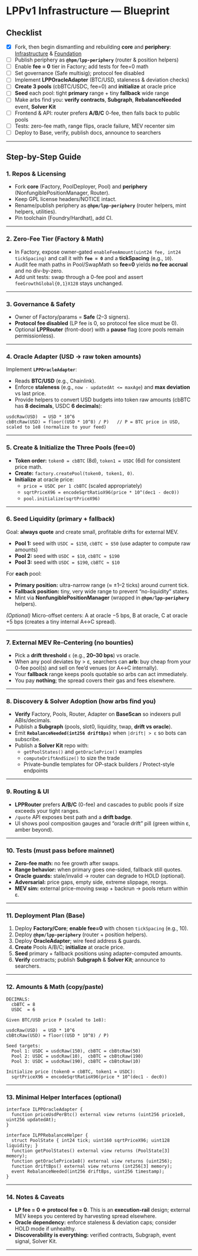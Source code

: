 # LPPv1 Infrastructure — Blueprint

## Checklist

- [X] Fork, then begin dismantling and rebuilding **core** and **periphery**: [Infrastructure](https://github.com/Art-Sells/LPPInfrastructureFoundation/tree/main) & [Foundation](https://github.com/Art-Sells/LPPInfrastructureFoundation)
- [ ] Publish periphery as **`@hpm/lpp-periphery`** (router & position helpers)  
- [ ] Enable **fee = 0** tier in Factory; add tests for fee=0 math  
- [ ] Set governance (Safe multisig); protocol fee disabled  
- [ ] Implement **LPPOracleAdapter** (BTC/USD, staleness & deviation checks)  
- [ ] **Create 3 pools** (cbBTC/USDC, fee=0) and **initialize** at oracle price  
- [ ] **Seed** each pool: tight **primary** range + tiny **fallback** wide range  
- [ ] Make arbs find you: **verify contracts**, **Subgraph**, **RebalanceNeeded** event, **Solver Kit**  
- [ ] Frontend & API: router prefers **A/B/C** 0-fee, then falls back to public pools  
- [ ] Tests: zero-fee math, range flips, oracle failure, MEV recenter sim  
- [ ] Deploy to Base, verify, publish docs, announce to searchers

---

## Step-by-Step Guide

### 1. Repos & Licensing
- Fork **core** (Factory, PoolDeployer, Pool) and **periphery** (NonfungiblePositionManager, Router).  
- Keep GPL license headers/NOTICE intact.  
- Rename/publish periphery as **`@hpm/lpp-periphery`** (router helpers, mint helpers, utilities).  
- Pin toolchain (Foundry/Hardhat), add CI.

---

### 2. Zero-Fee Tier (Factory & Math)
- In Factory, expose owner-gated `enableFeeAmount(uint24 fee, int24 tickSpacing)` and call it with **`fee = 0`** and a **tickSpacing** (e.g., `10`).  
- Audit fee math paths in Pool/SwapMath so **fee=0** yields **no fee accrual** and no div-by-zero.  
- Add unit tests: swap through a 0-fee pool and assert `feeGrowthGlobal{0,1}X128` stays unchanged.

---

### 3. Governance & Safety
- Owner of Factory/params = **Safe** (2–3 signers).  
- **Protocol fee disabled** (LP fee is 0, so protocol fee slice must be 0).  
- Optional **LPPRouter** (front-door) with a **pause** flag (core pools remain permissionless).

---

### 4. Oracle Adapter (USD → raw token amounts)
Implement **`LPPOracleAdapter`**:
- Reads **BTC/USD** (e.g., Chainlink).  
- Enforce **staleness** (e.g., `now - updatedAt <= maxAge`) and **max deviation** vs last price.  
- Provide helpers to convert USD budgets into token raw amounts (cbBTC has **8 decimals**, USDC **6 decimals**):

```
usdcRaw(USD)  = USD * 10^6
cbBtcRaw(USD) = floor((USD * 10^8) / P)   // P = BTC price in USD, scaled to 1e8 (normalize to your feed)
```

---

### 5. Create & Initialize the Three Pools (fee=0)
- **Token order:** `token0 = cbBTC` (8d), `token1 = USDC` (6d) for consistent price math.  
- **Create:** `factory.createPool(token0, token1, 0)`.  
- **Initialize** at oracle price:
  - `price = USDC per 1 cbBTC` (scaled appropriately)  
  - `sqrtPriceX96 = encodeSqrtRatioX96(price * 10^(dec1 - dec0))`  
  - `pool.initialize(sqrtPriceX96)`

---

### 6. Seed Liquidity (primary + fallback)
Goal: **always quote** and create small, profitable drifts for external MEV.

- **Pool 1:** seed with `USDC = $150`, `cbBTC ≈ $50` (use adapter to compute raw amounts)  
- **Pool 2:** seed with `USDC = $10`,  `cbBTC ≈ $190`  
- **Pool 3:** seed with `USDC = $190`, `cbBTC ≈ $10`  

For **each** pool:
- **Primary position:** ultra-narrow range (≈ ±1–2 ticks) around current tick.  
- **Fallback position:** tiny, very wide range to prevent “no-liquidity” states.  
- Mint via **NonfungiblePositionManager** (wrapped in **`@hpm/lpp-periphery`** helpers).

*(Optional)* Micro-offset centers: A at oracle −5 bps, B at oracle, C at oracle +5 bps (creates a tiny internal A↔C spread).

---

### 7. External MEV Re-Centering (no bounties)
- Pick a **drift threshold** `ε` (e.g., **20–30 bps**) vs oracle.  
- When any pool deviates by > ε, searchers can **arb**: buy cheap from your 0-fee pool(s) and sell on fee’d venues (or A↔C internally).  
- Your **fallback** range keeps pools quotable so arbs can act immediately.  
- You pay **nothing**; the spread covers their gas and fees elsewhere.

---

### 8. Discovery & Solver Adoption (how arbs find you)
- **Verify** Factory, Pools, Router, Adapter on **BaseScan** so indexers pull ABIs/decimals.  
- Publish a **Subgraph** (pools, slot0, liquidity, twap, **drift vs oracle**).  
- Emit **`RebalanceNeeded(int256 driftBps)`** when `|drift| > ε` so bots can subscribe.  
- Publish a **Solver Kit** repo with:
  - `getPoolStates()` and `getOraclePrice()` examples  
  - `computeDriftAndSize()` to size the trade  
  - Private-bundle templates for OP-stack builders / Protect-style endpoints

---

### 9. Routing & UI
- **LPPRouter** prefers **A/B/C** (0-fee) and cascades to public pools if size exceeds your tight ranges.  
- `/quote` API exposes best path and a **drift badge**.  
- UI shows pool composition gauges and “oracle drift” pill (green within ε, amber beyond).

---

### 10. Tests (must pass before mainnet)
- **Zero-fee math:** no fee growth after swaps.  
- **Range behavior:** when primary goes one-sided, fallback still quotes.  
- **Oracle guards:** stale/invalid → router can degrade to HOLD (optional).  
- **Adversarial:** price gaps, empty side, extreme slippage, reorgs.  
- **MEV sim:** external price-moving swap + backrun → pools return within ε.

---

### 11. Deployment Plan (Base)
1. Deploy **Factory/Core**; **enable fee=0** with chosen `tickSpacing` (e.g., 10).  
2. Deploy **`@hpm/lpp-periphery`** (router + position helpers).  
3. Deploy **OracleAdapter**; wire feed address & guards.  
4. **Create** Pools A/B/C; **initialize** at oracle price.  
5. **Seed** primary + fallback positions using adapter-computed amounts.  
6. **Verify** contracts; publish **Subgraph** & **Solver Kit**; announce to searchers.

---

### 12. Amounts & Math (copy/paste)

```
DECIMALS:
  cbBTC = 8
  USDC  = 6

Given BTC/USD price P (scaled to 1e8):

usdcRaw(USD)  = USD * 10^6
cbBtcRaw(USD) = floor((USD * 10^8) / P)

Seed targets:
  Pool 1: USDC = usdcRaw(150), cbBTC = cbBtcRaw(50)
  Pool 2: USDC = usdcRaw(10),  cbBTC = cbBtcRaw(190)
  Pool 3: USDC = usdcRaw(190), cbBTC = cbBtcRaw(10)

Initialize price (token0 = cbBTC, token1 = USDC):
  sqrtPriceX96 = encodeSqrtRatioX96(price * 10^(dec1 - dec0))
```

---

### 13. Minimal Helper Interfaces (optional)

```solidity
interface ILPPOracleAdapter {
  function priceUsdPerBtc() external view returns (uint256 price1e8, uint256 updatedAt);
}

interface ILPPRebalanceHelper {
  struct PoolState { int24 tick; uint160 sqrtPriceX96; uint128 liquidity; }
  function getPoolStates() external view returns (PoolState[3] memory);
  function getOraclePrice1e8() external view returns (uint256);
  function driftBps() external view returns (int256[3] memory);
  event RebalanceNeeded(int256 driftBps, uint256 timestamp);
}
```

---

### 14. Notes & Caveats
- **LP fee = 0 ⇒ protocol fee = 0**. This is an **execution-rail** design; external MEV keeps you centered by harvesting spread elsewhere.  
- **Oracle dependency:** enforce staleness & deviation caps; consider HOLD mode if unhealthy.  
- **Discoverability is everything:** verified contracts, Subgraph, event signal, Solver Kit.

---


